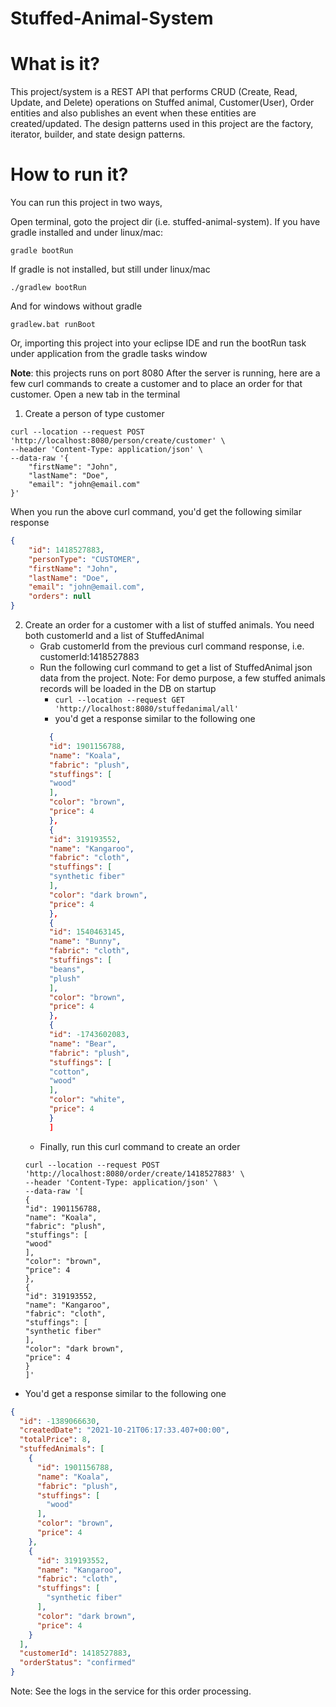 Stuffed-Animal-System
======================

# What is it?

This project/system is a REST API that performs CRUD (Create, Read, Update, and Delete) operations on Stuffed animal, Customer(User), Order entities and also publishes an event when these entities are created/updated. The design patterns used in this project are the factory, iterator, builder, and state design patterns.


# How to run it?

You can run this project in two ways,

Open terminal, goto the project dir (i.e. stuffed-animal-system).
If you have gradle installed and under linux/mac:

    gradle bootRun

If gradle is not installed, but still under linux/mac

    ./gradlew bootRun

And for windows without gradle

    gradlew.bat runBoot

Or, importing this project into your eclipse IDE and run the bootRun task under application from the gradle tasks window

**Note**: this projects runs on port 8080
After the server is running, here are a few curl commands to create a customer and to place an order for that customer. Open a new tab in the terminal

1. Create a person of type customer

```shell
curl --location --request POST 'http://localhost:8080/person/create/customer' \
--header 'Content-Type: application/json' \
--data-raw '{
    "firstName": "John",
    "lastName": "Doe",
    "email": "john@email.com"
}'
```
When you run the above curl command, you'd get the following similar response

```json
{
    "id": 1418527883,
    "personType": "CUSTOMER",
    "firstName": "John",
    "lastName": "Doe",
    "email": "john@email.com",
    "orders": null
}
```

2. Create an order for a customer with a list of stuffed animals. You need both customerId and a list of StuffedAnimal
    - Grab customerId from the previous curl command response, i.e. customerId:1418527883
    - Run the following curl command to get a list of StuffedAnimal json data from the project. Note: For demo purpose, a few stuffed animals records will be loaded in the DB on startup
        - ```curl --location --request GET 'http://localhost:8080/stuffedanimal/all'```
        - you'd get a response similar to the following one
      ```json [
        {
        "id": 1901156788,
        "name": "Koala",
        "fabric": "plush",
        "stuffings": [
        "wood"
        ],
        "color": "brown",
        "price": 4
        },
        {
        "id": 319193552,
        "name": "Kangaroo",
        "fabric": "cloth",
        "stuffings": [
        "synthetic fiber"
        ],
        "color": "dark brown",
        "price": 4
        },
        {
        "id": 1540463145,
        "name": "Bunny",
        "fabric": "cloth",
        "stuffings": [
        "beans",
        "plush"
        ],
        "color": "brown",
        "price": 4
        },
        {
        "id": -1743602083,
        "name": "Bear",
        "fabric": "plush",
        "stuffings": [
        "cotton",
        "wood"
        ],
        "color": "white",
        "price": 4
        }
        ]
    - Finally, run this curl command to create an order
    ```shell
   curl --location --request POST 'http://localhost:8080/order/create/1418527883' \
    --header 'Content-Type: application/json' \
    --data-raw '[
    {
    "id": 1901156788,
    "name": "Koala",
    "fabric": "plush",
    "stuffings": [
    "wood"
    ],
    "color": "brown",
    "price": 4
    },
    {
    "id": 319193552,
    "name": "Kangaroo",
    "fabric": "cloth",
    "stuffings": [
    "synthetic fiber"
    ],
    "color": "dark brown",
    "price": 4
    }
    ]'
    
- You'd get a response similar to the following one
```json
{
  "id": -1389066630,
  "createdDate": "2021-10-21T06:17:33.407+00:00",
  "totalPrice": 8,
  "stuffedAnimals": [
    {
      "id": 1901156788,
      "name": "Koala",
      "fabric": "plush",
      "stuffings": [
        "wood"
      ],
      "color": "brown",
      "price": 4
    },
    {
      "id": 319193552,
      "name": "Kangaroo",
      "fabric": "cloth",
      "stuffings": [
        "synthetic fiber"
      ],
      "color": "dark brown",
      "price": 4
    }
  ],
  "customerId": 1418527883,
  "orderStatus": "confirmed"
}

```

Note: See the logs in the service for this order processing. 
